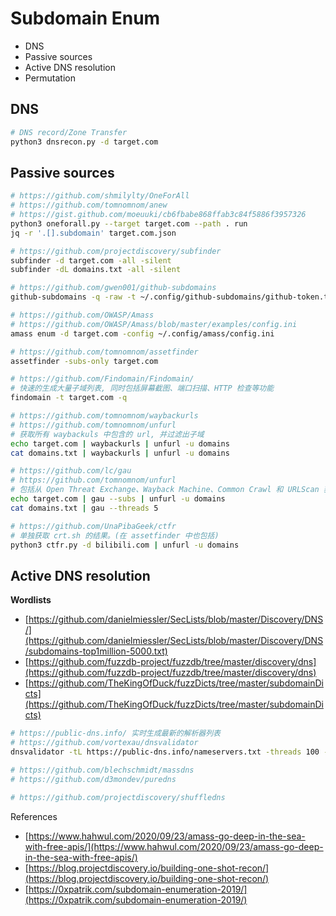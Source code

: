 # Subdomain Enum



* DNS
* Passive sources
* Active DNS resolution
* Permutation

## DNS

```bash
# DNS record/Zone Transfer
python3 dnsrecon.py -d target.com
```

## Passive sources

```bash
# https://github.com/shmilylty/OneForAll
# https://github.com/tomnomnom/anew
# https://gist.github.com/moeuuki/cb6fbabe868ffab3c84f5886f3957326
python3 oneforall.py --target target.com --path . run
jq -r '.[].subdomain' target.com.json

# https://github.com/projectdiscovery/subfinder
subfinder -d target.com -all -silent
subfinder -dL domains.txt -all -silent

# https://github.com/gwen001/github-subdomains
github-subdomains -q -raw -t ~/.config/github-subdomains/github-token.txt -d example.com

# https://github.com/OWASP/Amass
# https://github.com/OWASP/Amass/blob/master/examples/config.ini
amass enum -d target.com -config ~/.config/amass/config.ini

# https://github.com/tomnomnom/assetfinder
assetfinder -subs-only target.com

# https://github.com/Findomain/Findomain/
# 快速的生成大量子域列表, 同时包括屏幕截图、端口扫描、HTTP 检查等功能
findomain -t target.com -q

# https://github.com/tomnomnom/waybackurls
# https://github.com/tomnomnom/unfurl
# 获取所有 waybackuls 中包含的 url, 并过滤出子域
echo target.com | waybackurls | unfurl -u domains
cat domains.txt | waybackurls | unfurl -u domains

# https://github.com/lc/gau
# https://github.com/tomnomnom/unfurl
# 包括从 Open Threat Exchange、Wayback Machine、Common Crawl 和 URLScan 获取已知的 URL
echo target.com | gau --subs | unfurl -u domains
cat domains.txt | gau --threads 5

# https://github.com/UnaPibaGeek/ctfr
# 单独获取 crt.sh 的结果。(在 assetfinder 中也包括)
python3 ctfr.py -d bilibili.com | unfurl -u domains
```

## Active DNS resolution

**Wordlists**

* [https://github.com/danielmiessler/SecLists/blob/master/Discovery/DNS/](https://github.com/danielmiessler/SecLists/blob/master/Discovery/DNS/subdomains-top1million-5000.txt)
* [https://github.com/fuzzdb-project/fuzzdb/tree/master/discovery/dns](https://github.com/fuzzdb-project/fuzzdb/tree/master/discovery/dns)
* [https://github.com/TheKingOfDuck/fuzzDicts/tree/master/subdomainDicts](https://github.com/TheKingOfDuck/fuzzDicts/tree/master/subdomainDicts)

```bash
# https://public-dns.info/ 实时生成最新的解析器列表
# https://github.com/vortexau/dnsvalidator
dnsvalidator -tL https://public-dns.info/nameservers.txt -threads 100 -o resolvers.txt

# https://github.com/blechschmidt/massdns
# https://github.com/d3mondev/puredns

# https://github.com/projectdiscovery/shuffledns

```



References

* [https://www.hahwul.com/2020/09/23/amass-go-deep-in-the-sea-with-free-apis/](https://www.hahwul.com/2020/09/23/amass-go-deep-in-the-sea-with-free-apis/)
* [https://blog.projectdiscovery.io/building-one-shot-recon/](https://blog.projectdiscovery.io/building-one-shot-recon/)
* [https://0xpatrik.com/subdomain-enumeration-2019/](https://0xpatrik.com/subdomain-enumeration-2019/)

